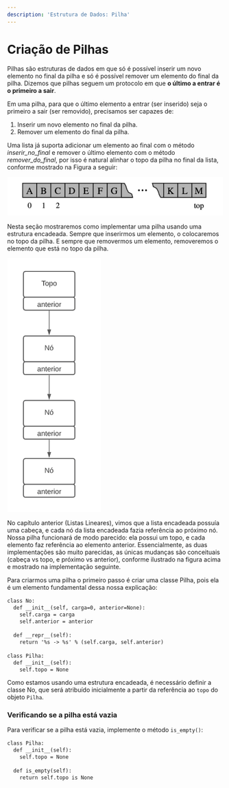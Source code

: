 ```yaml
---
description: 'Estrutura de Dados: Pilha'
---
```


# Criação de Pilhas

Pilhas são estruturas de dados em que só é possível inserir um novo elemento no final da pilha e só é possível remover um elemento do final da pilha. Dizemos que pilhas seguem um protocolo em que **o último a entrar é o primeiro a sair**. 

Em uma pilha, para que o último elemento a entrar \(ser inserido\) seja o primeiro a sair \(ser removido\), precisamos ser capazes de:

1. Inserir um novo elemento no final da pilha.
2. Remover um elemento do final da pilha.

Uma lista já suporta adicionar um elemento ao final com o método _inserir\_no\_final_ e remover o último elemento com o método _remover\_do\_final_, por isso é natural alinhar o topo da pilha no final da lista, conforme mostrado na Figura a seguir:

![](../../../.gitbook/assets/captura-de-tela-2020-09-13-a-s-13.20.57.png)

Nesta seção mostraremos como implementar uma pilha usando uma estrutura encadeada. Sempre que inserirmos um elemento, o colocaremos no topo da pilha. E sempre que removermos um elemento, removeremos o elemento que está no topo da pilha.

![](../../../.gitbook/assets/image%20%2863%29.png)

No capítulo anterior \(Listas Lineares\), vimos que a lista encadeada possuía uma cabeça, e cada nó da lista encadeada fazia referência ao próximo nó. Nossa pilha funcionará de modo parecido: ela possui um topo, e cada elemento faz referência ao elemento anterior. Essencialmente, as duas implementações são muito parecidas, as únicas mudanças são conceituais \(cabeça vs topo, e próximo vs anterior\), conforme ilustrado na figura acima e mostrado na implementação seguinte.

Para criarmos uma pilha o primeiro passo é criar uma classe Pilha, pois ela é um elemento fundamental dessa nossa explicação:

```text
class No:
  def __init__(self, carga=0, anterior=None):
    self.carga = carga
    self.anterior = anterior

  def __repr__(self):
    return '%s -> %s' % (self.carga, self.anterior)
        
class Pilha:
  def __init__(self):
    self.topo = None

```

Como estamos usando uma estrutura encadeada, é necessário definir a classe No, que será atribuído inicialmente a partir da referência ao `topo` do objeto `Pilha`.

### Verificando se a pilha está vazia

Para verificar se a pilha está vazia, implemente o método `is_empty()`:

```text
class Pilha:
  def __init__(self):
    self.topo = None

  def is_empty(self):
    return self.topo is None
```



